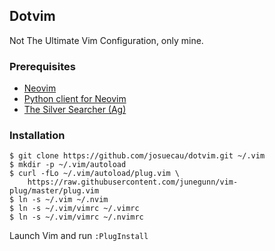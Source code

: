 ## Dotvim

Not The Ultimate Vim Configuration, only mine.

### Prerequisites

* [Neovim](https://github.com/neovim/neovim/wiki/Installing)
* [Python client for Neovim](https://github.com/neovim/python-client)
* [The Silver Searcher (Ag)](http://geoff.greer.fm/ag/)

### Installation

    $ git clone https://github.com/josuecau/dotvim.git ~/.vim
    $ mkdir -p ~/.vim/autoload
    $ curl -fLo ~/.vim/autoload/plug.vim \
        https://raw.githubusercontent.com/junegunn/vim-plug/master/plug.vim
    $ ln -s ~/.vim ~/.nvim
    $ ln -s ~/.vim/vimrc ~/.vimrc
    $ ln -s ~/.vim/vimrc ~/.nvimrc

Launch Vim and run `:PlugInstall`
